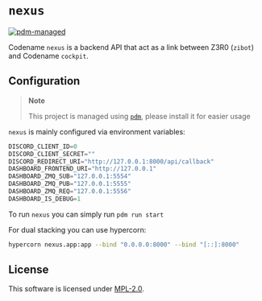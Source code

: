 # `nexus`

[![pdm-managed](https://img.shields.io/badge/pdm-managed-blueviolet)](https://pdm.fming.dev)

Codename `nexus` is a backend API that act as a link between Z3R0 (`zibot`) and Codename `cockpit`.

## Configuration

> **Note**
>
> This project is managed using [`pdm`](https://github.com/pdm-project/pdm), please install it for easier usage

`nexus` is mainly configured via environment variables:

```py
DISCORD_CLIENT_ID=0
DISCORD_CLIENT_SECRET=""
DISCORD_REDIRECT_URI="http://127.0.0.1:8000/api/callback"
DASHBOARD_FRONTEND_URI="http://127.0.0.1"
DASHBOARD_ZMQ_SUB="127.0.0.1:5554"
DASHBOARD_ZMQ_PUB="127.0.0.1:5555"
DASHBOARD_ZMQ_REQ="127.0.0.1:5556"
DASHBOARD_IS_DEBUG=1
```

To run `nexus` you can simply run `pdm run start`

For dual stacking you can use hypercorn:

```zsh
hypercorn nexus.app:app --bind "0.0.0.0:8000" --bind "[::]:8000"
```

## License
This software is licensed under [MPL-2.0](./LICENSE).
